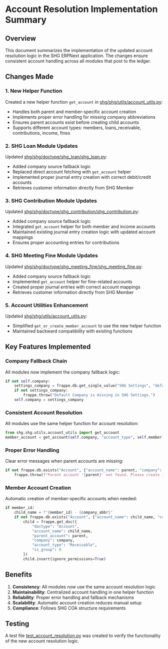# Account Resolution Implementation Summary

## Overview

This document summarizes the implementation of the updated account resolution logic in the SHG ERPNext application. The changes ensure consistent account handling across all modules that post to the ledger.

## Changes Made

### 1. New Helper Function

Created a new helper function `get_account` in [shg/shg/utils/account_utils.py](file:///c%3A/Users/user/Downloads/shg-erpnext/shg/shg/utils/account_utils.py):

- Handles both parent and member-specific account creation
- Implements proper error handling for missing company abbreviations
- Ensures parent accounts exist before creating child accounts
- Supports different account types: members, loans_receivable, contributions, income, fines

### 2. SHG Loan Module Updates

Updated [shg/shg/doctype/shg_loan/shg_loan.py](file:///c%3A/Users/user/Downloads/shg-erpnext/shg/shg/doctype/shg_loan/shg_loan.py):

- Added company source fallback logic
- Replaced direct account fetching with `get_account` helper
- Implemented proper journal entry creation with correct debit/credit accounts
- Retrieves customer information directly from SHG Member

### 3. SHG Contribution Module Updates

Updated [shg/shg/doctype/shg_contribution/shg_contribution.py](file:///c%3A/Users/user/Downloads/shg-erpnext/shg/shg/doctype/shg_contribution/shg_contribution.py):

- Added company source fallback logic
- Integrated `get_account` helper for both member and income accounts
- Maintained existing journal entry creation logic with updated account mappings
- Ensures proper accounting entries for contributions

### 4. SHG Meeting Fine Module Updates

Updated [shg/shg/doctype/shg_meeting_fine/shg_meeting_fine.py](file:///c%3A/Users/user/Downloads/shg-erpnext/shg/shg/doctype/shg_meeting_fine/shg_meeting_fine.py):

- Added company source fallback logic
- Implemented `get_account` helper for fine-related accounts
- Created proper journal entries with correct account mappings
- Retrieves customer information directly from SHG Member

### 5. Account Utilities Enhancement

Updated [shg/shg/utils/account_utils.py](file:///c%3A/Users/user/Downloads/shg-erpnext/shg/shg/utils/account_utils.py):

- Simplified `get_or_create_member_account` to use the new helper function
- Maintained backward compatibility with existing functions

## Key Features Implemented

### Company Fallback Chain
All modules now implement the company fallback logic:
```python
if not self.company:
    settings_company = frappe.db.get_single_value("SHG Settings", "default_company")
    if not settings_company:
        frappe.throw("Default Company is missing in SHG Settings.")
    self.company = settings_company
```

### Consistent Account Resolution
All modules use the same helper function for account resolution:
```python
from shg.shg.utils.account_utils import get_account
member_account = get_account(self.company, "account_type", self.member)
```

### Proper Error Handling
Clear error messages when parent accounts are missing:
```python
if not frappe.db.exists("Account", {"account_name": parent, "company": company}):
    frappe.throw(f"Parent account '{parent}' not found. Please create it under Accounts Receivable.")
```

### Member Account Creation
Automatic creation of member-specific accounts when needed:
```python
if member_id:
    child_name = f"{member_id} - {company_abbr}"
    if not frappe.db.exists("Account", {"account_name": child_name, "company": company}):
        child = frappe.get_doc({
            "doctype": "Account",
            "account_name": child_name,
            "parent_account": parent,
            "company": company,
            "account_type": "Receivable",
            "is_group": 0
        })
        child.insert(ignore_permissions=True)
```

## Benefits

1. **Consistency**: All modules now use the same account resolution logic
2. **Maintainability**: Centralized account handling in one helper function
3. **Reliability**: Proper error handling and fallback mechanisms
4. **Scalability**: Automatic account creation reduces manual setup
5. **Compliance**: Follows SHG COA structure requirements

## Testing

A test file [test_account_resolution.py](file:///c%3A/Users/user/Downloads/shg-erpnext/test_account_resolution.py) was created to verify the functionality of the new account resolution logic.
